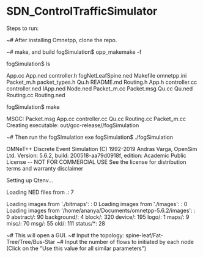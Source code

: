 # SDN_ControlTrafficSimulator

Steps to run:

~# After installing Omnetpp, clone the repo. 

~# make, and build
fogSimulation$ opp_makemake -f 

fogSimulation$ ls 

App.cc App.ned controller.h fogNetLeafSpine.ned Makefile omnetpp.ini Packet_m.h packet_types.h Qu.h README.md Routing.h App.h controller.cc controller.ned IApp.ned Node.ned Packet_m.cc Packet.msg Qu.cc Qu.ned Routing.cc Routing.ned 

fogSimulation$ make 

MSGC: 
Packet.msg 
App.cc 
controller.cc 
Qu.cc 
Routing.cc 
Packet_m.cc 
Creating executable: out/gcc-release//fogSimulation

~# Then run the fogSImulation exe 
fogSimulation$ ./fogSimulation 

OMNeT++ Discrete Event Simulation (C) 1992-2019 Andras Varga, OpenSim Ltd. Version: 5.6.2, 
build: 200518-aa79d0918f, edition: Academic Public License -- NOT FOR COMMERCIAL USE 
See the license for distribution terms and warranty disclaimer

Setting up Qtenv...

Loading NED files from .: 7

Loading images from './bitmaps': : 0 Loading images from './images': : 0 Loading images from '/home/ananya/Documents/omnetpp-5.6.2/images': : 0 abstract/: 90 background/: 4 block/: 320 device/: 195 logo/: 1 maps/: 9 misc/: 70 msg/: 55 old/: 111 status/*: 28

~# This will open a GUI. 
~# Input the topology: spine-leaf/Fat-Tree/Tree/Bus-Star 
~# Input the number of flows to initiated by each node (Click on the "Use this value for all similar parameters")

